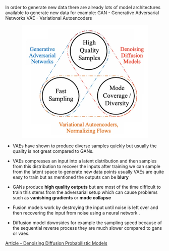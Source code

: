 <!--ts-->


<!-- Created by https://github.com/ekalinin/github-markdown-toc -->
<!-- Added by: gil_diy, at: Sat 25 Mar 2023 03:48:26 PM IDT -->

<!--te-->


In order to generate new data there are already lots of model
architectures available to generate new data for example:
GAN -  Generative Adversarial Networks
VAE - Variational Autoencoders

<p align="center">
  <img width="400" src="images/generative_deep_learning/image1.jpg" title="Look into the image">
</p> 


* VAEs have shown to produce diverse samples quickly but usually the quality is not great compared to GANs.

* VAEs compresses an input into a latent distribution and then samples from this distribution
  to recover the inputs after training we can sample from the latent space to generate
  new data points usually VAEs are quite easy to train but as mentioned the outputs can be **blury**


* GANs produce **high quality outputs** but are most of the time difficult to train this
stems from the adversarial setup which can cause problems such as **vanishing
gradients** or **mode collapse**



* Fusion models work by destroying the input until noise is left over and
then recovering the input from noise using a neural network .

* Diffusion model downsides for example the sampling speed because of the sequential reverse
process they are much slower compared to gans or vaes.

[Article - Denoising Diffusion Probabilistic Models](https://arxiv.org/pdf/2006.11239.pdf)